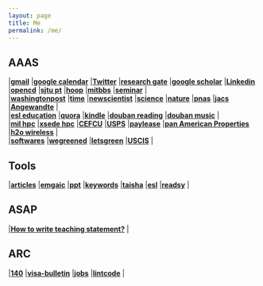 ```yaml
---
layout: page
title: Me
permalink: /me/
---
```


## AAAS
|[**gmail**](https://mail.google.com/mail/u/0/)
|[**google calendar**](https://calendar.google.com/calendar/render#main_7)
|[**Twitter**](https://twitter.com/Tao94037228)
|[**research gate**](https://www.researchgate.net/profile/Tao_Cheng13)
|[**google scholar**](https://scholar.google.com/citations?user=P6adsOMAAAAJ&hl=en)
|[**Linkedin**](https://www.linkedin.com/in/tao-cheng-5191331a)
|[**opencd**](https://open.cd/)
|[**sjtu pt**](http://pt.sjtu.edu.cn/)
|[**hoop**](https://nba.hupu.com/)
|[**mitbbs**](http://www.mitbbs.com/bbsdoc/Immigration.html)
|[**seminar**](http://www.cce.caltech.edu/master-calendar/day)
|  
|[**washingtonpost**](https://www.washingtonpost.com/)
|[**time**](http://time.com/)
|[**newscientist**](https://www.newscientist.com/)
|[**science**](http://www.sciencemag.org/)
|[**nature**](https://www.nature.com/nature/)
|[**pnas**](http://www.pnas.org/)
|[**jacs**](http://pubs.acs.org/journal/jacsat)
|[**Angewandte**](http://onlinelibrary.wiley.com/journal/10.1002/(ISSN)1521-3773)
|  
|[**esl education**](https://secure3.eslpod.com/library/education/)
|[**quora**](https://www.quora.com/)
|[**kindle**](https://bookfere.com/)
|[**douban reading**](https://book.douban.com/mine?icn=index-nav)
|[**douban music**](https://music.douban.com/mine)
|   
|[**mil hpc**](https://centers.hpc.mil/about/contact.html)
|[**xsede hpc**](https://portal.xsede.org/group/xup/my-xsede#/logged-in)
|[**CEFCU**](https://www.caltechefcu.org/home/home)
|[**USPS**](https://informeddelivery.usps.com/)
|[**paylease**](https://www.paylease.com/login/resident?crd=1&vpw=1366)
|[**pan American Properties**](http://papinc.com/)
|[**h2o wireless**](https://www.h2owirelessnow.com/mainControl.php?page=index)
|  
|[**softwares**](http://www.tcheng.org/more/softwares)
|[**wegreened**](http://chensecureserver.huronip.com)
|[**letsgreen**](https://letsgreen.org/)
|[**USCIS**](https://egov.uscis.gov/casestatus/logoff.do)
|  
## Tools
|[**articles**](http://tcheng.org/articles)
|[**emgaic**](http://www.emagic.org.cn/)
|[**ppt**](https://gitpitch.com/esemble/ppt-tao/master?grs=github&t=beige)
|[**keywords**](http://www.tcheng.org/more/keywords)
|[**taisha**](http://bbs.taisha.org/forum-91-1.html)
|[**esl**](https://secure3.eslpod.com/lesson-library/)
|[**readsy**](http://www.readsy.co/)
|  
## ASAP
|[**How to write teaching statement?**](http://dtei.uci.edu/the-reflective-teaching-statement/)
|  
## ARC
|[**140**](https://www.uscis.gov/i-140-addresses)
|[**visa-bulletin**](https://travel.state.gov/content/travel/en/legal/visa-law0/visa-bulletin.html)
|[**jobs**](http://www.tcheng.org/more/jobs)
|[**lintcode**](http://www.lintcode.com/)
|  


<!--
![Manu Ginobili](https://i.ytimg.com/vi/giFOtD4z0YY/maxresdefault.jpg)
![Tony Parker](https://s3media.247sports.com/Uploads/Assets/344/258/5258344.jpg)
![Tim Duncan](http://ww4.hdnux.com/photos/43/61/20/9376779/3/1024x1024.jpg)
-->
